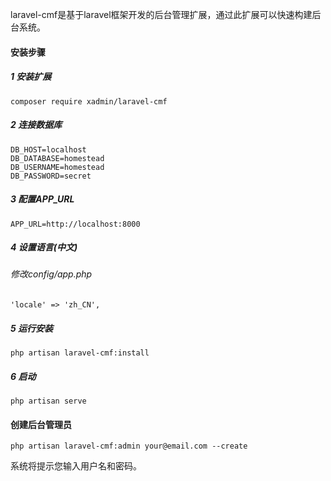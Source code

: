 laravel-cmf是基于laravel框架开发的后台管理扩展，通过此扩展可以快速构建后台系统。

#### 安装步骤
##### 1 安装扩展
```
composer require xadmin/laravel-cmf
```
##### 2 连接数据库
```
DB_HOST=localhost
DB_DATABASE=homestead
DB_USERNAME=homestead
DB_PASSWORD=secret
```
##### 3 配置APP_URL
```
APP_URL=http://localhost:8000
```
##### 4 设置语言(中文)
###### 修改config/app.php
```
'locale' => 'zh_CN',
```

##### 5 运行安装
```
php artisan laravel-cmf:install
```
##### 6 启动
```
php artisan serve
```
#### 创建后台管理员
```
php artisan laravel-cmf:admin your@email.com --create
```

系统将提示您输入用户名和密码。